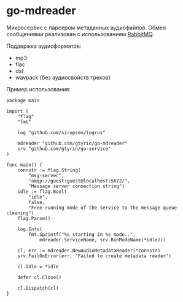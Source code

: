 # go-mdreader #

Микросервис с парсером метаданных аудиофайлов. Обмен сообщениями реализован с использованием
[RabbitMQ](https://www.rabbitmq.com).

Поддержка аудиоформатов:
- mp3
- flac
- dsf
- wavpack (без аудиосвойств треков)

Пример использования:

    package main

    import (
	    "flag"
	    "fmt"

	    log "github.com/sirupsen/logrus"

	    mdreader "github.com/gtyrin/go-mdreader"
	    srv "github.com/gtyrin/go-service"
    )

    func main() {
	    connstr := flag.String(
		    "msg-server",
		    "amqp://guest:guest@localhost:5672/",
		    "Message server connection string")
	    idle := flag.Bool(
		    "idle",
		    false,
		    "Free-running mode of the service to the message queue cleaning")
	    flag.Parse()

	    log.Info(
		    fmt.Sprintf("%s starting in %s mode..",
			    mdreader.ServiceName, srv.RunModeName(*idle)))

	    cl, err := mdreader.NewAudioMetadataReader(*connstr)
	    srv.FailOnError(err, "Failed to create metadata reader")

	    cl.Idle = *idle

	    defer cl.Close()

	    cl.Dispatch(cl)
    }
